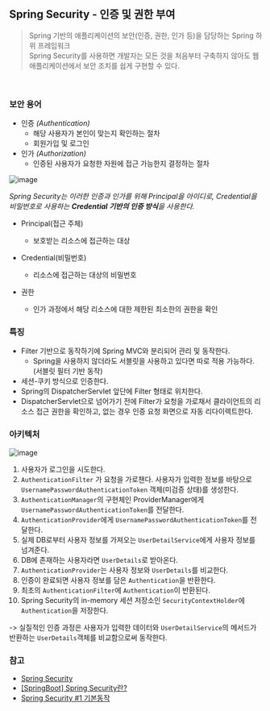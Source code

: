 ## Spring Security - 인증 및 권한 부여

> Spring 기반의 애플리케이션의 보안(인증, 권한, 인가 등)을 담당하는 Spring 하위 프레임워크                 
> Spring Security를 사용하면 개발자는 모든 것을 처음부터 구축하지 않아도 웹 애플리케이션에서 보안 조치를 쉽게 구현할 수 있다.
                
 <br>      
 
### 보안 용어
- 인증 *(Authentication)*
  - 해당 사용자가 본인이 맞는지 확인하는 절차
  - 회원가입 및 로그인
- 인가 *(Authorization)* 
  - 인증된 사용자가 요청한 자원에 접근 가능한지 결정하는 절차             
      
![image](https://github.com/SeoYeonBae/CS_study/assets/63505110/29da95ce-fcdd-41cd-a313-723c51213c37)

*Spring Security는 이러한 인증과 인가를 위해 Principal을 아이디로, Credential을 비밀번호로 사용하는 **Credential 기반의 인증 방식**을 사용한다.*
- Principal(접근 주체)
  - 보호받는 리소스에 접근하는 대상
- Credential(비밀번호)
  - 리소스에 접근하는 대상의 비밀번호 

- 권한
  - 인가 과정에서 해당 리소스에 대한 제한된 최소한의 권한을 확인 


### 특징
- Filter 기반으로 동작하기에 Spring MVC와 분리되어 관리 및 동작한다.
  - Spring을 사용하지 않더라도 서블릿을 사용하고 있다면 따로 적용 가능하다. (서블릿 필터 기반 동작) 
- 세션-쿠키 방식으로 인증한다.
- Spring의 DispatcherServlet 앞단에 Filter 형태로 위치한다.
- DispatcherServlet으로 넘어가기 전에 Filter가 요청을 가로채서 클라이언트의 리소스 접근 권한을 확인하고, 없는 경우 인증 요청 화면으로 자동 리다이렉트한다.

### 아키텍처
![image](https://github.com/SeoYeonBae/CS_study/assets/63505110/fe61894b-1849-4529-b411-9c3ce5f6d1a1)
     
1. 사용자가 로그인을 시도한다.
2. `AuthenticationFilter` 가 요청을 가로챈다. 사용자가 입력한 정보를 바탕으로 `UsernamePasswordAuthenticationToken` 객체(미검증 상태)를 생성한다.
3. `AuthenticationManager`의 구현체인 ProviderManager에게 `UsernamePasswordAuthenticationToken`를 전달한다.
4. `AuthenticationProvider`에게 `UsernamePasswordAuthenticationToken`를 전달한다.
5. 실제 DB로부터 사용자 정보를 가져오는 `UserDetailService`에게 사용자 정보를 넘겨준다.
6. DB에 존재하는 사용자라면 `UserDetails`로 받아온다.
7. `AuthenticationProvider`는 사용자 정보와 `UserDetails`를 비교한다.
8. 인증이 완료되면 사용자 정보를 담은 `Authentication`을 반환한다.
9. 최초의 `AuthenticationFilter`에 `Authentication`이 반환된다.
10. Spring Security의 in-memory 세션 저장소인 `SecurityContextHolder`에 `Authentication`을 저장한다.

-> 실질적인 인증 과정은 사용자가 입력한 데이터와 `UserDetailService`의 메서드가 반환하는 `UserDetails`객체를 비교함으로써 동작한다.

### 참고
- [Spring Security](https://velog.io/@jummi10/Spring-Security-0k15d6af)
- [[SpringBoot] Spring Security란?](https://mangkyu.tistory.com/76)
- [Spring Security #1 기본동작](https://jiwondev.tistory.com/244)


